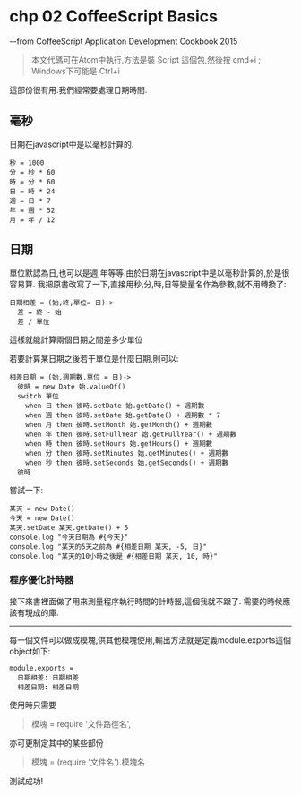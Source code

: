 # chp 02 CoffeeScript Basics
--from CoffeeScript Application Development Cookbook 2015

> 本文代碼可在Atom中執行,方法是裝 Script 這個包,然後按 cmd+i ; Windows下可能是 Ctrl+i

這部份很有用.我們經常要處理日期時間.

## 毫秒
日期在javascript中是以毫秒計算的.

    秒 = 1000
    分 = 秒 * 60
    時 = 分 * 60
    日 = 時 * 24
    週 = 日 * 7
    年 = 週 * 52
    月 = 年 / 12

## 日期
單位默認為日,也可以是週,年等等.由於日期在javascript中是以毫秒計算的,於是很容易算.
我把原書改寫了一下,直接用秒,分,時,日等變量名作為參數,就不用轉換了:

    日期相差 = (始,終,單位= 日)->
      差 = 終 - 始
      差 / 單位

這樣就能計算兩個日期之間差多少單位

若要計算某日期之後若干單位是什麼日期,則可以:

    相差日期 = (始,週期數,單位 = 日)->
      彼時 = new Date 始.valueOf()
      switch 單位
        when 日 then 彼時.setDate 始.getDate() + 週期數
        when 週 then 彼時.setDate 始.getDate() + 週期數 * 7
        when 月 then 彼時.setMonth 始.getMonth() + 週期數
        when 年 then 彼時.setFullYear 始.getFullYear() + 週期數
        when 時 then 彼時.setHours 始.getHours() + 週期數
        when 分 then 彼時.setMinutes 始.getMinutes() + 週期數
        when 秒 then 彼時.setSeconds 始.getSeconds() + 週期數
      彼時

嘗試一下:

    某天 = new Date()
    今天 = new Date()
    某天.setDate 某天.getDate() + 5
    console.log "今天日期為 #{今天}"
    console.log "某天的5天之前為 #{相差日期 某天, -5, 日}"
    console.log "某天的10小時之後是 #{相差日期 某天, 10, 時}"

### 程序優化計時器
接下來書裡面做了用來測量程序執行時間的計時器,這個我就不跟了.
需要的時候應該有現成的庫.

---
每一個文件可以做成模塊,供其他模塊使用,輸出方法就是定義module.exports這個object如下:

    module.exports =
      日期相差: 日期相差
      相差日期: 相差日期

使用時只需要

> 模塊 = require '文件路徑名',

亦可更制定其中的某些部份
> 模塊 = (require '文件名').模塊名

測試成功!
